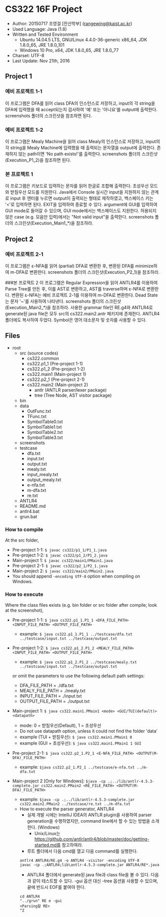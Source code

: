 # CS322 16F Project
* Author: 20150717 조영걸 [전산학부\] (rangewing@kaist.ac.kr)
* Used Language: Java (1.8)
* Written and Tested Environment
    * Ubuntu 14.04.5 LTS, GNU/Linux 4.4.0-36-generic x86_64, JDK 1.8.0_65, JRE 1.8.0_101
    * Windows 10 Pro, x64, JDK 1.8.0_65, JRE 1.8.0_77
* Charset: UTF-8
* Last Update: Nov 21th, 2016

## Project 1
### 예비 프로젝트 1-1
이 프로그램은 DFA를 읽어 class DFA의 인스턴스로 저장하고,
input의 각 string을 DFA에 입력했을 때 accept되는지 검사하여 '예' 또는 '아니요'를 output에 출력한다.
screenshots 폴더의 스크린샷을 참조하면 된다.

### 예비 프로젝트 1-2
이 프로그램은 Mealy Machine을 읽어 class Mealy의 인스턴스로 저장하고,
input의 각 string을 Mealy Machine에 입력했을 때 출력되는 문자열을 output에 출력한다.
존재하지 않는 path이면 'No path exists!'를 출력한다.
screenshots 폴더의 스크린샷(Execution_P1_2)을 참조하면 된다.

### 본 프로젝트 1
이 프로그램은 키보드로 입력하는 문자를 읽어 한글로 조합해 출력한다.
초성우선 모드와 받침우선 모드를 지원한다.
Java에서 Console 실시간 input을 지원하지 않는 관계로 input 후 엔터를 누르면 output이 출력되는 형태로 제작하였고,
백스페이스 키는 '<'로 입력하면 된다. EXIT을 입력하여 종료할 수 있다.
argument에 GUI를 입력하여 GUI mode로 들어갈 수 있으며, GUI mode에서는 백스페이스도 지원한다.
허용되지 않은 case (e.g. 모음만 입력)에서는 "Not valid input"을 출력한다.
screenshots 폴더의 스크린샷(Execution_Main1_*)을 참조하라.

## Project 2
### 예비 프로젝트 2-1
이 프로그램은 ε-NFA를 읽어 (partial) DFA로 변환한 후, 변환된 DFA를 minimize하여 m-DFA로 변환한다.
screenshots 폴더의 스크린샷(Execution_P2_1)을 참조하라.

###본 프로젝트 2
이 프로그램은 Regular Expression을 읽어 ANTLR4를 이용하여 Parse Tree를 만든 후, 이를 AST로 변환하고, 
AST를 traverse하며 ε-NFA로 변환한다. 변환된 ε-NFA는 예비 프로젝트 2-1를 이용하여 m-DFA로 변환한다.
Dead State는 문자 '~'를 사용하여 나타낸다. screenshots 폴더의 스크린샷(Execution_Main2_*)을 참조하라.
사용한 grammar file인 RE.g4와 ANTLR4로 generate된 java file은 모두 src의 cs322.main2.antr 패키지에 존재한다. 
ANTLR4 폴더에도 복사하여 두었다. Symbol은 영어 대소문자 및 숫자를 사용할 수 있다.

## Files
* root
    * src (source codes)
        * cs322.common
        * cs322.p1_1 (Pre-project 1-1)
        * cs322.p1_2 (Pre-project 1-2)
        * cs322.main1 (Main-project 1)
        * cs322.p2_1 (Pre-project 2-1)
        * cs322.main2 (Main-project 2)
            * antlr (ANTLR parser/lexer package)
            * tree (Tree Node, AST visitor package)
    * bin
    * data
        * OutFunc.txt
        * TFunc.txt
        * SymbolTable0.txt
        * SymbolTable1.txt
        * SymbolTable2.txt
        * SymbolTable3.txt
    * screenshots
    * testcase
        * dfa.txt
        * input.txt
        * output.txt
        * mealy.txt
        * input_mealy.txt
        * output_mealy.txt
        * e-nfa.txt
        * m-dfa.txt
        * re.txt
    * ANTLR4
    * README.md
    * antlr4.bat
    * grun.bat

### How to compile
At the src folder,
* Pre-project 1-1: `$ javac cs322/p1_1/P1_1.java`
* Pre-project 1-2: `$ javac cs322/p1_2/P1_2.java`
* Main-project 1: `$ javac cs322/main1/PMain1.java`
* Pre-project 2-1: `$ javac cs322/p2_1/P2_1.java`
* Main-project 2: `$ javac cs322/main2/PMain2.java`
* You should append `-encoding UTF-8` option when compiling on Windows.

### How to execute
Where the class files exists (e.g. bin folder or src folder after compile; look at the screenshot),
* Pre-project 1-1:
  `$ java cs322.p1_1.P1_1 <DFA_FILE_PATH> <INPUT_FILE_PATH> <OUTPUT_FILE_PATH>`
  * example: `$ java cs322.p1_1.P1_1 ../testcase/dfa.txt ../testcase/input.txt ../testcase/output.txt`
* Pre-project 1-2:
  `$ java cs322.p1_2.P1_2 <MEALY_FILE_PATH> <INPUT_FILE_PATH> <OUTPUT_FILE_PATH>`
  * example: `$ java cs322.p1_2.P1_2 ../testcase/mealy.txt ../testcase/input.txt ../testcase/output.txt`

   or omit the parameters to use the following default path settings:
  * DFA_FILE_PATH = ./dfa.txt
  * MEALY_FILE_PATH = ./mealy.txt
  * INPUT_FILE_PATH = ./input.txt
  * OUTPUT_FILE_PATH = ./output.txt

* Main-project 1:
  `$ java cs322.main1.PMain1 <mode> <GUI/TUI(default)> <datapath>`
  * mode: 0 = 받침우선(Default), 1 = 초성우선
  * Do not use datapath option, unless it could not find the folder 'data'
  * example (TUI + 받침우선): `$ java cs322.main1.PMain1 0 `
  * example (GUI + 초성우선): `$ java cs322.main1.PMain1 1 GUI `

* Pre-project 2-1:
    `$ java cs322.p2_1.P2_1 <E-NFA_FILE_PATH> <OUTPUT(M-DFA)_FILE_PATH>`
    * example: `$java cs322.p2_1.P2_1 ../testcase/e-nfa.txt ../m-dfa.txt`

* Main-project 2 [Only for Windows]:
    `$java -cp .;../lib/antlr-4.5.3-complete.jar cs322.main2.PMain2 <RE_FILE_PATH> <OUTPUT(M-DFA)_FILE_PATH>`
    * example: `$java -cp .;../lib/antlr-4.5.3-complete.jar cs322.main2.PMain2 ../testcase/re.txt ../m-dfa.txt`
    * How to execute the parser generator, ANTLR4
        * 실제 개발 시에는 IntelliJ IDEA의 ANTLR plugin을 사용하여 parser generation을 수행하였지만, 
        command line에서 할 수 있는 방법을 소개한다. (Windows)
            * Unix/Linux는 https://github.com/antlr/antlr4/blob/master/doc/getting-started.md를 참고하여라.
        * 루트 폴더에서 다음 cmd를 열고 다음 command를 실행한다.
        ```
        antlr4 ANTLR4/RE.g4 -o ANTLR4 -visitor -encoding UTF-8  
        javac -cp .;ANTLR4;lib\antlr-4.5.3-complete.jar ANTLR4/RE*.java
        ```
        * ANTLR4 폴더에서 generate된 java file과 class file을 볼 수 있다. 다음과 같이 테스트할 수 있다.
        -gui 옵션 대신 -tree 옵션을 사용할 수 있으며, 끝에 반드시 EOF를 붙여야 한다.
        ```
        cd ANTLR4
        "../grun" RE e -gui
        <Parsing할 RE>
        ^Z
        ```
    